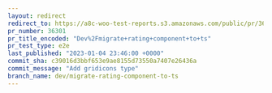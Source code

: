 ```yaml
---
layout: redirect
redirect_to: https://a8c-woo-test-reports.s3.amazonaws.com/public/pr/36301/e2e/index.html
pr_number: 36301
pr_title_encoded: "Dev%2Fmigrate+rating+component+to+ts"
pr_test_type: e2e
last_published: "2023-01-04 23:46:00 +0000"
commit_sha: c39016d3bbf653e9ae8155d73550a7407e26436a
commit_message: "Add gridicons type"
branch_name: dev/migrate-rating-component-to-ts
---
```

